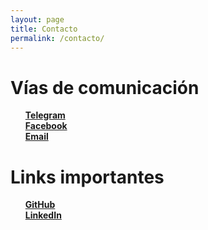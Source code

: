 ```yaml
---
layout: page
title: Contacto
permalink: /contacto/
---
```


# Vías de comunicación

<ul style="list-style-type:none">
	<li><a href="https://telegram.me/aaossa"><strong>Telegram</strong></a></li>
	<li><a href="https://www.facebook.com/aaossa"><strong>Facebook</strong></a></li>
	<li><a href="mailto:aaossa@uc.cl"><strong>Email</strong></a></li>
</ul>

# Links importantes

<ul style="list-style-type:none">
  <li><a href="https://github.com/aaossa"><strong>GitHub</strong></a></li>
  <li><a href="https://www.linkedin.com/in/aaossa"><strong>LinkedIn</strong></a></li>
</ul>
